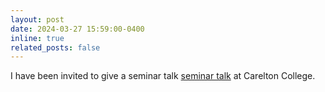 ```yaml
---
layout: post
date: 2024-03-27 15:59:00-0400
inline: true
related_posts: false
---
```


I have been invited to give a seminar talk [seminar talk](https://www.carleton.edu/computer-science/news-events/events/?eId=uoU5) at Carelton College.